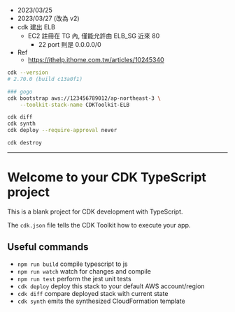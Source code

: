 - 2023/03/25
- 2023/03/27 (改為 v2)
- cdk 建出 ELB
  - EC2 註冊在 TG 內, 僅能允許由 ELB_SG 近來 80
    - 22 port 則是 0.0.0.0/0
- Ref
  - https://ithelp.ithome.com.tw/articles/10245340

```bash
cdk --version
# 2.70.0 (build c13a0f1)

### gogo
cdk bootstrap aws://123456789012/ap-northeast-3 \
    --toolkit-stack-name CDKToolkit-ELB

cdk diff
cdk synth
cdk deploy --require-approval never

cdk destroy
```

---

# Welcome to your CDK TypeScript project

This is a blank project for CDK development with TypeScript.

The `cdk.json` file tells the CDK Toolkit how to execute your app.

## Useful commands

- `npm run build` compile typescript to js
- `npm run watch` watch for changes and compile
- `npm run test` perform the jest unit tests
- `cdk deploy` deploy this stack to your default AWS account/region
- `cdk diff` compare deployed stack with current state
- `cdk synth` emits the synthesized CloudFormation template
